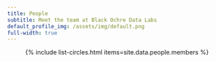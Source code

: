```yaml
---
title: People
subtitle: Meet the team at Black Ochre Data Labs
default_profile_img: /assets/img/default.png
full-width: true
---
```

<html>
 <center>
<style>

 .grid { 
  display: grid;
  grid-template-columns: auto auto auto;
  grid-template-rows: 1fr 1fr 1fr 1fr;
  grid-gap: 10px;
  align-items: center
  }

</style>

<main class="grid">
{% include list-circles.html items=site.data.people.members %}
</main>
 </center>
</html>
